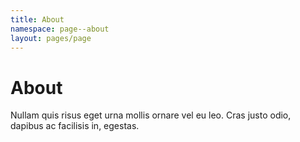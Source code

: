 ```yaml
---
title: About
namespace: page--about
layout: pages/page
---
```


# About

Nullam quis risus eget urna mollis ornare vel eu leo. Cras justo odio, dapibus ac facilisis in, egestas.
